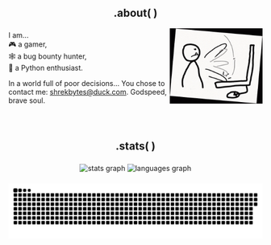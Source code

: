 
<h2 align="center">.about( )</h2>
<img align="right" height="150" src="images/gif/typing.gif"  />

###

<div align="left">
  <p>
  I am...<br>
  🎮 a gamer,<br>
  🕸️ a bug bounty hunter,<br>
  👾 a Python enthusiast.
</p>
</div>

In a world full of poor decisions…
You chose to contact me: shrekbytes@duck.com.
Godspeed, brave soul.

###

<br />
<!--
[![Gmail](https://img.shields.io/badge/shrekbytes@duck.com-000?style=for-the-badge&logo=gmail&logoColor=white)](mailto:shrekbytes@duck.com)
[![Twitter](https://img.shields.io/badge/Twitter-000?logo=x&style=for-the-badge)](https://twitter.com/ShrekBytes)
[![LinkedIn](https://img.shields.io/badge/LinkedIn-0A66C2?logo=linkedin&logoColor=white&style=for-the-badge)](https://www.linkedin.com/in/ShrekBytes)


###

<h2 align="center">.projects( )</h2>

###

### [tui_mor](https://github.com/ShrekBytes/tui_mor) ![Python](https://img.shields.io/badge/-Python-000000?style=flat-square&logo=python) ![Flask](https://img.shields.io/badge/-Flask-000000?style=flat-square&logo=flask) ![Tensorflow](https://img.shields.io/badge/-Tensorflow-000000?style=flat-square&logo=tensorflow) ![Keras](https://img.shields.io/badge/-Keras-000000?style=flat-square&logo=keras)
A Flask-based web application that uses a trained deep learning model to detect brain tumors from MRI images.

### [GetParamURLs](https://github.com/ShrekBytes/GetParamURLs)
GetParamURLs is a Python tool for bug bounty hunters that finds unique URLs with query parameters using gau and waybackurls.

![Python](https://img.shields.io/badge/-Python-000000?style=flat-square&logo=python) ![Bash](https://img.shields.io/badge/-Bash-000000?style=flat-square&logo=gnu-bash)

### [xssSick](https://github.com/ShrekBytes/xssSick)
xssSick is a Python tool for identifying potential Cross-Site Scripting (XSS) vulnerabilities. It reads URLs from a file, modifies each URL's parameters with a gibberish value containing brackets and signs, and searches the response for reflections and matches.

![Python](https://img.shields.io/badge/-Python-000000?style=flat-square&logo=python) ![Bash](https://img.shields.io/badge/-Cybersecurity-000000?style=flat-square&logo=hackerone) 

###


<h2 align="center">.stacks( )</h2>

###

![Bash](https://img.shields.io/badge/-Bash-000000?style=for-the-badge&logo=gnu-bash)
![C](https://img.shields.io/badge/-C-000000?style=for-the-badge&logo=c) ![Python](https://img.shields.io/badge/-Python-000000?style=for-the-badge&logo=python) ![Lua](https://img.shields.io/badge/-Lua-000000?style=for-the-badge&logo=lua)
![Java](https://img.shields.io/badge/-Java-000000?style=for-the-badge&logo=java) ![Dart](https://img.shields.io/badge/-Dart-000000?style=for-the-badge&logo=dart) ![Kotlin](https://img.shields.io/badge/-Kotlin-000000?style=for-the-badge&logo=kotlin)

![Flutter](https://img.shields.io/badge/-Flutter-000000?style=for-the-badge&logo=flutter) ![Kotlin](https://img.shields.io/badge/-Kotlin-000000?style=for-the-badge&logo=kotlin) ![HTML5](https://img.shields.io/badge/-HTML5-000000?style=for-the-badge&logo=html5) ![CSS3](https://img.shields.io/badge/-CSS3-000000?style=for-the-badge&logo=css3) ![Tailwind CSS](https://img.shields.io/badge/-Tailwind%20CSS-000000?style=for-the-badge&logo=tailwind-css)

![Django](https://img.shields.io/badge/-Django-000000?style=for-the-badge&logo=django) ![Flask](https://img.shields.io/badge/-Flask-000000?style=for-the-badge&logo=flask)

![Figma](https://img.shields.io/badge/-Figma-000000?style=for-the-badge&logo=figma)

![Godot](https://img.shields.io/badge/-Godot-000000?style=for-the-badge&logo=godot-engine) ![Pygame](https://img.shields.io/badge/-Pygame-000000?style=for-the-badge&logo=python)

![Arduino](https://img.shields.io/badge/-Arduino-000000?style=for-the-badge&logo=arduino) ![ESP32](https://img.shields.io/badge/-ESP32-000000?style=for-the-badge&logo=espressif)

![Firebase](https://img.shields.io/badge/-Firebase-000000?style=for-the-badge&logo=firebase) ![Docker](https://img.shields.io/badge/-Docker-000000?style=for-the-badge&logo=docker) ![Linux](https://img.shields.io/badge/-Linux-000000?style=for-the-badge&logo=linux) ![Git](https://img.shields.io/badge/-Git-000000?style=for-the-badge&logo=git)

<!--
#### Languages & Scripting
![Bash](https://img.shields.io/badge/-Bash-000000?style=for-the-badge&logo=gnu-bash)
![C](https://img.shields.io/badge/-C-000000?style=for-the-badge&logo=c) ![Python](https://img.shields.io/badge/-Python-000000?style=for-the-badge&logo=python) ![Lua](https://img.shields.io/badge/-Lua-000000?style=for-the-badge&logo=lua)
![Java](https://img.shields.io/badge/-Java-000000?style=for-the-badge&logo=java) ![Dart](https://img.shields.io/badge/-Dart-000000?style=for-the-badge&logo=dart) ![Kotlin](https://img.shields.io/badge/-Kotlin-000000?style=for-the-badge&logo=kotlin)

#### Frontend
![Flutter](https://img.shields.io/badge/-Flutter-000000?style=for-the-badge&logo=flutter) ![Kotlin](https://img.shields.io/badge/-Kotlin-000000?style=for-the-badge&logo=kotlin) ![HTML5](https://img.shields.io/badge/-HTML5-000000?style=for-the-badge&logo=html5) ![CSS3](https://img.shields.io/badge/-CSS3-000000?style=for-the-badge&logo=css3) ![Tailwind CSS](https://img.shields.io/badge/-Tailwind%20CSS-000000?style=for-the-badge&logo=tailwind-css)

#### Backend
![Django](https://img.shields.io/badge/-Django-000000?style=for-the-badge&logo=django) ![Flask](https://img.shields.io/badge/-Flask-000000?style=for-the-badge&logo=flask)

#### Design & Prototyping
![Figma](https://img.shields.io/badge/-Figma-000000?style=for-the-badge&logo=figma)

#### Game Development
![Godot](https://img.shields.io/badge/-Godot-000000?style=for-the-badge&logo=godot-engine) ![Pygame](https://img.shields.io/badge/-Pygame-000000?style=for-the-badge&logo=python)

#### Hardware & IoT
![Arduino](https://img.shields.io/badge/-Arduino-000000?style=for-the-badge&logo=arduino) ![ESP32](https://img.shields.io/badge/-ESP32-000000?style=for-the-badge&logo=espressif)

#### Cloud & DevOps
![Firebase](https://img.shields.io/badge/-Firebase-000000?style=for-the-badge&logo=firebase) ![Docker](https://img.shields.io/badge/-Docker-000000?style=for-the-badge&logo=docker) ![Linux](https://img.shields.io/badge/-Linux-000000?style=for-the-badge&logo=linux) ![Git](https://img.shields.io/badge/-Git-000000?style=for-the-badge&logo=git)
-->
###

<h2 align="center">.stats( )</h2>

###

<div align="center">
  <img src="https://github-readme-stats.vercel.app/api?username=ShrekBytes&hide_title=false&hide_rank=false&show_icons=true&include_all_commits=true&count_private=true&disable_animations=false&theme=react&locale=en&hide_border=true&order=1" height="150" alt="stats graph"  />

<!--
<img src="https://streak-stats.demolab.com?user=ShrekBytes&locale=en&mode=daily&theme=react&hide_border=true&border_radius=5&order=3" height="150" alt="streak graph"  />
-->

  <img src="https://github-readme-stats.vercel.app/api/top-langs?username=ShrekBytes&locale=en&hide_title=false&layout=compact&card_width=320&langs_count=9&theme=react&hide_border=true&order=2" height="150" alt="languages graph"  />
</div>

###

![Snake animation](https://raw.githubusercontent.com/ShrekBytes/ShrekBytes/output/github-contribution-grid-snake-dark.svg)

<!--
<details>
  <summary><h2 align="center">🎁 Support</h2></summary>
  
  ---
  
  <p align="center">Thank you for your support!</p>

  | Coin (Network) | Address                                   |
  | -------------- | ----------------------------------------- |
  | ![Bitcoin Logo](images/icons/btc.png)       | bc1qsayxc4zk269p7javts93s3dytae28qzgrav63y |
  | ![Binance Coin Logo](images/icons/bnb.png)  | 0xDD016B921Cb19Df0231252F87d76cf76fC6193cd |
  | ![Ethereum Logo](images/icons/ether.png)    | 0xDD016B921Cb19Df0231252F87d76cf76fC6193cd |
  | ![Tether Logo](images/icons/usdt.png)       | TRQQYTPxb541rHRondrvjMKjKGUbQFth1g         |
</details>
-->

